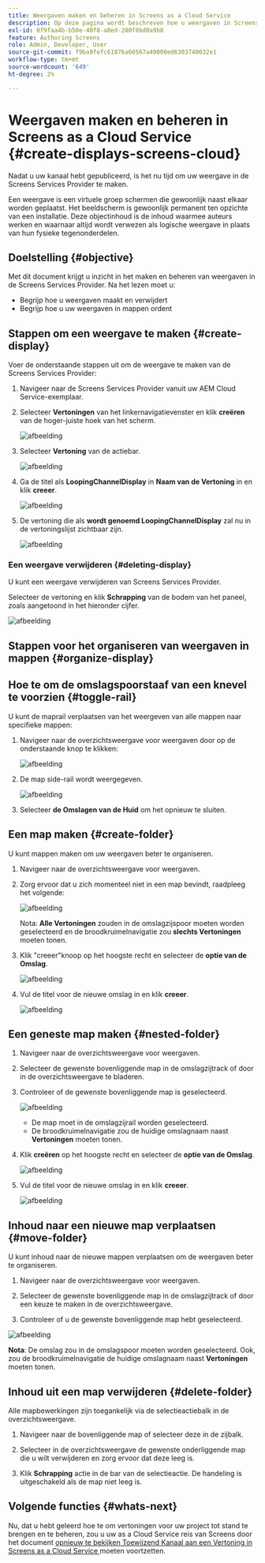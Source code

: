 ```yaml
---
title: Weergaven maken en beheren in Screens as a Cloud Service
description: Op deze pagina wordt beschreven hoe u weergaven in Screens as a Cloud Service kunt maken en beheren.
exl-id: 0f9faa4b-b50e-40f8-a8ed-280f8bd0a9b8
feature: Authoring Screens
role: Admin, Developer, User
source-git-commit: f9ba9fefc61876a60567a40000ed6303740032e1
workflow-type: tm+mt
source-wordcount: '649'
ht-degree: 2%

---
```


# Weergaven maken en beheren in Screens as a Cloud Service {#create-displays-screens-cloud}

Nadat u uw kanaal hebt gepubliceerd, is het nu tijd om uw weergave in de Screens Services Provider te maken.

Een weergave is een virtuele groep schermen die gewoonlijk naast elkaar worden geplaatst. Het beeldscherm is gewoonlijk permanent ten opzichte van een installatie. Deze objectinhoud is de inhoud waarmee auteurs werken en waarnaar altijd wordt verwezen als logische weergave in plaats van hun fysieke tegenonderdelen.

## Doelstelling {#objective}

Met dit document krijgt u inzicht in het maken en beheren van weergaven in de Screens Services Provider. Na het lezen moet u:

* Begrijp hoe u weergaven maakt en verwijdert
* Begrijp hoe u uw weergaven in mappen ordent

## Stappen om een weergave te maken {#create-display}

Voer de onderstaande stappen uit om de weergave te maken van de Screens Services Provider:

1. Navigeer naar de Screens Services Provider vanuit uw AEM Cloud Service-exemplaar.
1. Selecteer **Vertoningen** van het linkernavigatievenster en klik **creëren** van de hoger-juiste hoek van het scherm.

   ![afbeelding](/help/screens-cloud/assets/display/disp-1.png)

1. Selecteer **Vertoning** van de actiebar.

   ![afbeelding](/help/screens-cloud/assets/display/disp-2.png)

1. Ga de titel als **LoopingChannelDisplay** in **Naam van de Vertoning** in en klik **creeer**.

   ![afbeelding](/help/screens-cloud/assets/display/disp3.png)

1. De vertoning die als **wordt genoemd LoopingChannelDisplay** zal nu in de vertoningslijst zichtbaar zijn.

   ![afbeelding](/help/screens-cloud/assets/display/disp-4.png)

### Een weergave verwijderen {#deleting-display}

U kunt een weergave verwijderen van Screens Services Provider.

Selecteer de vertoning en klik **Schrapping** van de bodem van het paneel, zoals aangetoond in het hieronder cijfer.

![afbeelding](/help/screens-cloud/assets/display/disp-5.png)

## Stappen voor het organiseren van weergaven in mappen {#organize-display}

## Hoe te om de omslagspoorstaaf van een knevel te voorzien {#toggle-rail}

U kunt de maprail verplaatsen van het weergeven van alle mappen naar specifieke mappen:

1. Navigeer naar de overzichtsweergave voor weergaven door op de onderstaande knop te klikken:

   ![afbeelding](/help/screens-cloud/assets/display/display-inventory.png)

1. De map side-rail wordt weergegeven.

   ![afbeelding](/help/screens-cloud/assets/display/toggle-rail.png)

1. Selecteer **de Omslagen van de Huid** om het opnieuw te sluiten.

## Een map maken {#create-folder}

U kunt mappen maken om uw weergaven beter te organiseren.

1. Navigeer naar de overzichtsweergave voor weergaven.
1. Zorg ervoor dat u zich momenteel niet in een map bevindt, raadpleeg het volgende:

   ![afbeelding](/help/screens-cloud/assets/display/verify-view.png)

   Nota: **Alle Vertoningen** zouden in de omslagzijspoor moeten worden geselecteerd en de broodkruimelnavigatie zou **slechts Vertoningen** moeten tonen.

1. Klik &quot;creeer&quot;knoop op het hoogste recht en selecteer de **optie van de Omslag**.

   ![afbeelding](/help/screens-cloud/assets/display/Createfolder.png)

1. Vul de titel voor de nieuwe omslag in en klik **creeer**.

   ![afbeelding](/help/screens-cloud/assets/display/Createfolder2.png)

## Een geneste map maken {#nested-folder}

1. Navigeer naar de overzichtsweergave voor weergaven.

1. Selecteer de gewenste bovenliggende map in de omslagzijtrack of door in de overzichtsweergave te bladeren.
1. Controleer of de gewenste bovenliggende map is geselecteerd.

   ![afbeelding](/help/screens-cloud/assets/display/Nestedview.png)

   * De map moet in de omslagzijrail worden geselecteerd.
   * De broodkruimelnavigatie zou de huidige omslagnaam naast **Vertoningen** moeten tonen.

1. Klik **creëren** op het hoogste recht en selecteer de **optie van de Omslag**.

   ![afbeelding](/help/screens-cloud/assets/display/Createfolder.png)

1. Vul de titel voor de nieuwe omslag in en klik **creeer**.

   ![afbeelding](/help/screens-cloud/assets/display/Createfolder2.png)

## Inhoud naar een nieuwe map verplaatsen {#move-folder}

U kunt inhoud naar de nieuwe mappen verplaatsen om de weergaven beter te organiseren.

1. Navigeer naar de overzichtsweergave voor weergaven.

1. Selecteer de gewenste bovenliggende map in de omslagzijtrack of door een keuze te maken in de overzichtsweergave.

1. Controleer of u de gewenste bovenliggende map hebt geselecteerd.

![afbeelding](/help/screens-cloud/assets/display/movetofolder.png)

**Nota**: De omslag zou in de omslagspoor moeten worden geselecteerd. Ook, zou de broodkruimelnavigatie de huidige omslagnaam naast **Vertoningen** moeten tonen.

## Inhoud uit een map verwijderen {#delete-folder}

Alle mapbewerkingen zijn toegankelijk via de selectieactiebalk in de overzichtsweergave.

1. Navigeer naar de bovenliggende map of selecteer deze in de zijbalk.

1. Selecteer in de overzichtsweergave de gewenste onderliggende map die u wilt verwijderen en zorg ervoor dat deze leeg is.

1. Klik **Schrapping** actie in de bar van de selectieactie. De handeling is uitgeschakeld als de map niet leeg is.


## Volgende functies {#whats-next}

Nu, dat u hebt geleerd hoe te om vertoningen voor uw project tot stand te brengen en te beheren, zou u uw as a Cloud Service reis van Screens door het document [ opnieuw te bekijken Toewijzend Kanaal aan een Vertoning in Screens as a Cloud Service ](https://experienceleague.adobe.com/docs/experience-manager-cloud-service/screens-as-cloud-service/create-content/assigning-channels-to-display.html) moeten voortzetten.
